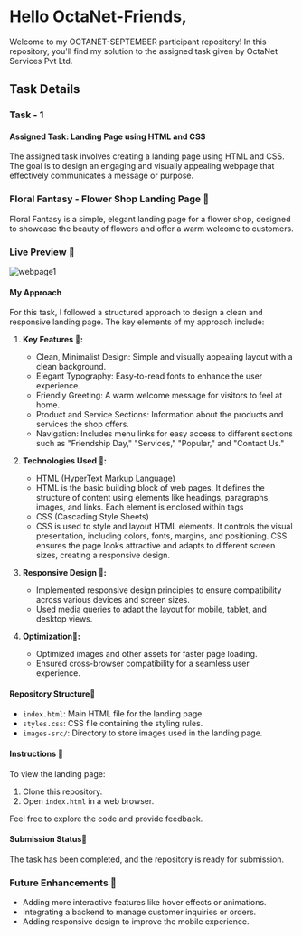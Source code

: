 # Hello OctaNet-Friends,

Welcome to my OCTANET-SEPTEMBER participant repository! In this repository, you'll find my solution to the assigned task given by OctaNet Services Pvt Ltd.

## Task Details

### Task - 1

#### Assigned Task: Landing Page using HTML and CSS

The assigned task involves creating a landing page using HTML and CSS. The goal is to design an engaging and visually appealing webpage that effectively communicates a message or purpose.
### Floral Fantasy - Flower Shop Landing Page 🌸

Floral Fantasy is a simple, elegant landing page for a flower shop, designed to showcase the beauty of flowers and offer a warm welcome to customers.

### Live Preview 🌼

![webpage1](https://github.com/user-attachments/assets/60269327-bb48-44b2-b40d-7b9dc15e4326)

#### My Approach

For this task, I followed a structured approach to design a clean and responsive landing page. The key elements of my approach include:

1. **Key Features 🌿:**
   - Clean, Minimalist Design: Simple and visually appealing layout with a clean background.
   - Elegant Typography: Easy-to-read fonts to enhance the user experience.
   - Friendly Greeting: A warm welcome message for visitors to feel at home.
   - Product and Service Sections: Information about the products and services the shop offers.
   - Navigation: Includes menu links for easy access to different sections such as "Friendship Day," "Services," "Popular," and "Contact Us."
2. **Technologies Used 🌹:**
   - HTML (HyperText Markup Language)
   - HTML is the basic building block of web pages. It defines the structure of content using elements like headings, paragraphs, images, and links. Each element is enclosed within tags 
   - CSS (Cascading Style Sheets)
   - CSS is used to style and layout HTML elements. It controls the visual presentation, including colors, fonts, margins, and positioning. CSS ensures the page looks attractive and adapts to different screen sizes, creating a responsive design.
3. **Responsive Design 🌻:**
   - Implemented responsive design principles to ensure compatibility across various devices and screen sizes.
   - Used media queries to adapt the layout for mobile, tablet, and desktop views.

4. **Optimization🌸:**
   - Optimized images and other assets for faster page loading.
   - Ensured cross-browser compatibility for a seamless user experience.

#### Repository Structure🌷

- `index.html`: Main HTML file for the landing page.
- `styles.css`: CSS file containing the styling rules.
- `images-src/`: Directory to store images used in the landing page.

#### Instructions 🌼

To view the landing page:
1. Clone this repository.
2. Open `index.html` in a web browser.

Feel free to explore the code and provide feedback.

#### Submission Status🌿

The task has been completed, and the repository is ready for submission.

### Future Enhancements 🌼

- Adding more interactive features like hover effects or animations.
- Integrating a backend to manage customer inquiries or orders.
- Adding responsive design to improve the mobile experience.